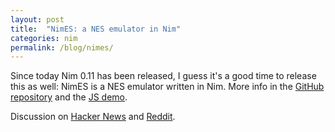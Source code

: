 ```yaml
---
layout: post
title:  "NimES: a NES emulator in Nim"
categories: nim
permalink: /blog/nimes/
---
```


Since today Nim 0.11 has been released, I guess it's a good time to
release this as well: NimES is a NES emulator written in Nim. More info in the
[GitHub repository](https://github.com/def-/nimes) and the [JS demo](/nimes/).

Discussion on [Hacker News](https://news.ycombinator.com/item?id=9468146) and [Reddit](https://www.reddit.com/r/programming/comments/34gfah/nimes_nes_emulator_in_nim/).
